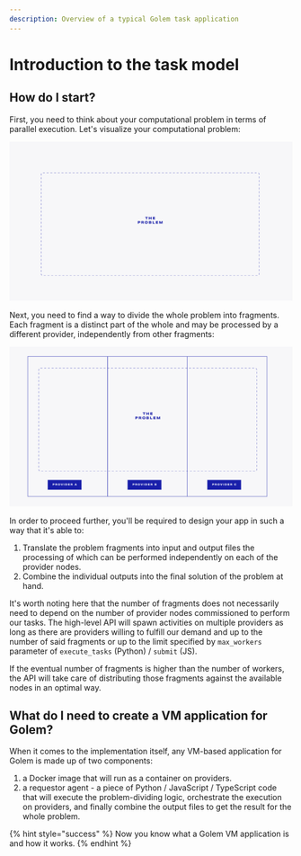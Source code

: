 ```yaml
---
description: Overview of a typical Golem task application
---
```


# Introduction to the task model

## How do I start?

First, you need to think about your computational problem in terms of parallel execution. Let's visualize your computational problem:

![](../../.gitbook/assets/tutorial-01.jpg)

Next, you need to find a way to divide the whole problem into fragments. Each fragment is a distinct part of the whole and may be processed by a different provider, independently from other fragments:

![](../../.gitbook/assets/tutorial-02.jpg)

In order to proceed further, you'll be required to design your app in such a way that it's able to:

1. Translate the problem fragments into input and output files the processing of which can be performed independently on each of the provider nodes.
2. Combine the individual outputs into the final solution of the problem at hand.

It's worth noting here that the number of fragments does not necessarily need to depend on the number of provider nodes commissioned to perform our tasks. The high-level API will spawn activities on multiple providers as long as there are providers willing to fulfill our demand and up to the number of said fragments or up to the limit specified by `max_workers` parameter of `execute_tasks` \(Python\) / `submit` \(JS\).

If the eventual number of fragments is higher than the number of workers, the API will take care of distributing those fragments against the available nodes in an optimal way.

## What do I need to create a VM application for Golem?

When it comes to the implementation itself, any VM-based application for Golem is made up of two components:

1. a Docker image that will run as a container on providers.
2. a requestor agent - a piece of Python / JavaScript / TypeScript code that will execute the problem-dividing logic, orchestrate the execution on providers, and finally combine the output files to get the result for the whole problem.

{% hint style="success" %}
Now you know what a Golem VM application is and how it works.
{% endhint %}

